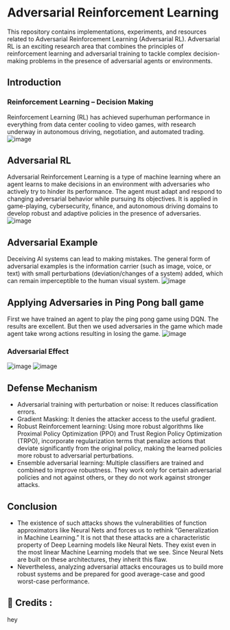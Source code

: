 # Adversarial Reinforcement Learning
This repository contains implementations, experiments, and resources related to Adversarial Reinforcement Learning (Adversarial RL). Adversarial RL is an exciting research area that combines the principles of reinforcement learning and adversarial training to tackle complex decision-making problems in the presence of adversarial agents or environments.

## Introduction
### Reinforcement Learning – Decision Making
Reinforcement Learning (RL) has achieved superhuman performance in everything from data center cooling to video games, with research underway in autonomous driving, negotiation, and automated trading.
![image](https://github.com/yash2001-positivecoder/Adversarial_Reinforcement_Learning/assets/99791529/f400e394-6765-42f8-b278-46fa82eeaaea)

## Adversarial RL
Adversarial Reinforcement Learning is a type of machine learning where an agent learns to make decisions in an environment with adversaries who actively try to hinder its performance. The agent must adapt and respond to changing adversarial behavior while pursuing its objectives.
It is applied in game-playing, cybersecurity, finance, and autonomous driving domains to develop robust and adaptive policies in the presence of adversaries.
![image](https://github.com/yash2001-positivecoder/Adversarial_Reinforcement_Learning/assets/99791529/655a861e-d5e7-4797-9423-650aea3be793)

## Adversarial Example
Deceiving AI systems can lead to making mistakes. The general form of adversarial examples is the information carrier (such as image, voice, or text) with small perturbations (deviation/changes of a system) added, which can remain imperceptible to the human visual system.
![image](https://github.com/yash2001-positivecoder/Adversarial_Reinforcement_Learning/assets/99791529/62b4bcc4-2a49-4a20-b549-9599cbacac30)

## Applying Adversaries in Ping Pong ball game
First we have trained an agent to play the ping pong game using DQN. The results are excellent.
But then we used adversaries in the game which made agent take wrong actions resulting in losing the game.
![image](https://github.com/yash2001-positivecoder/Adversarial_Reinforcement_Learning/assets/99791529/1833c096-0b11-4de8-840e-d9e02aaf5076)

### Adversarial Effect
![image](https://github.com/yash2001-positivecoder/Adversarial_Reinforcement_Learning/assets/99791529/0590906a-b6cb-4a7c-a134-4f43d5d5c684)
![image](https://github.com/yash2001-positivecoder/Adversarial_Reinforcement_Learning/assets/99791529/eb169957-0c49-4af0-92ca-90fa79f1941d)

## Defense Mechanism
* Adversarial training with perturbation or noise: It reduces classification errors.
* Gradient Masking: It denies the attacker access to the useful gradient.
* Robust Reinforcement learning: Using more robust algorithms like Proximal Policy Optimization (PPO) and Trust Region Policy Optimization (TRPO), incorporate regularization terms that penalize actions that deviate significantly from the original policy, making the learned policies more robust to adversarial perturbations.
* Ensemble adversarial learning: Multiple classifiers are trained and combined to improve robustness. They work only for certain adversarial policies and not against others, or they do not work against stronger attacks.

## Conclusion
* The existence of such attacks shows the vulnerabilities of function approximators like Neural Nets and forces us to rethink “Generalization in Machine Learning.” It is not that these attacks are a characteristic property of Deep Learning models like Neural Nets. They exist even in the most linear Machine Learning models that we see. Since Neural Nets are built on these architectures, they inherit this flaw.
* Nevertheless, analyzing adversarial attacks encourages us to build more robust systems and be prepared for good average-case and good worst-case performance.

## 📌 Credits :
hey






